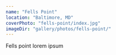 ```yaml
---
name: "Fells Point"
location: "Baltimore, MD"
coverPhoto: "fells-point/index.jpg"
imageDir: "gallery/photos/fells-point/"
---
```


Fells point lorem ipsum
